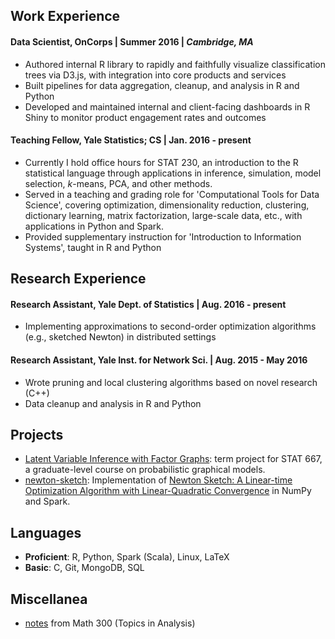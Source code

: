 ## Work Experience
#### **Data Scientist, OnCorps** | Summer 2016 | *Cambridge, MA*

* Authored internal R library to rapidly and faithfully visualize
  classification trees via D3.js, with integration into core products and
  services 
* Built pipelines for data aggregation, cleanup, and analysis in R and
  Python 
* Developed and maintained internal and client-facing dashboards in R Shiny
  to monitor product engagement rates and outcomes 

#### **Teaching Fellow, Yale Statistics; CS** | Jan. 2016 - present
* Currently I hold office hours for STAT 230, an introduction
  to the R statistical language through applications in inference, simulation,
  model selection, $k$-means, PCA, and other methods.
* Served in a teaching and grading role for 'Computational Tools for Data
  Science', covering optimization, dimensionality reduction, clustering,
  dictionary learning, matrix factorization, large-scale data, etc., with
  applications in Python and Spark.
* Provided supplementary instruction for 'Introduction to Information Systems',
  taught in R and Python 

## Research Experience
#### **Research Assistant, Yale Dept. of Statistics** | Aug. 2016 - present
* Implementing approximations to second-order optimization algorithms (e.g.,
  sketched Newton) in distributed settings 

#### **Research Assistant, Yale Inst. for Network Sci.** | Aug. 2015 - May 2016
* Wrote pruning and local clustering algorithms based on novel research (C++)
* Data cleanup and analysis in R and Python 

## Projects
* [Latent Variable Inference with Factor Graphs](pdfs/LatentVariableInferenceWithFactorGraphs.pdf):
  term project for STAT 667, a graduate-level course on probabilistic graphical
  models.  
* [newton-sketch](https://github.com/huisaddison/newton-sketch): Implementation of [Newton Sketch: A Linear-time Optimization Algorithm with Linear-Quadratic Convergence](https://arxiv.org/abs/1505.02250)
  in NumPy and Spark.
  

## Languages
* **Proficient**: R, Python, Spark (Scala), Linux, LaTeX
* **Basic**: C, Git, MongoDB, SQL

## Miscellanea
* [notes](classnotes/math300.html) from Math 300 (Topics in Analysis)
